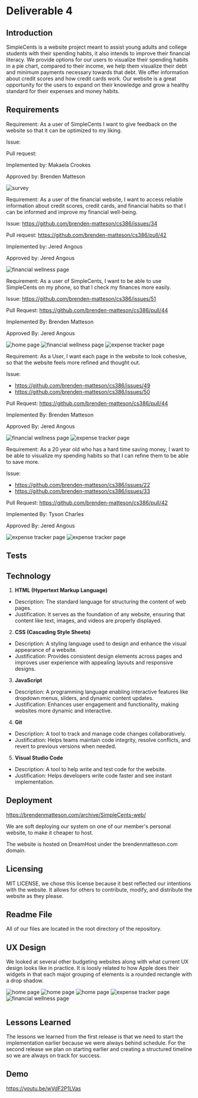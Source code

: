 # Deliverable 4

## Introduction

SimpleCents is a website project meant to assist young adults and college students with their spending habits, it also intends to improve their financial literacy. We provide options for our users to visualize their spending habits in a pie chart, compared to their income, we help them visualize their debt and minimum payments necessary towards that debt. We offer information about credit scores and how credit cards work. Our website is a great opportunity for the users to expand on their knowledge and grow a healthy standard for their expenses and money habits.

## Requirements

Requirement: As a user of SimpleCents I want to give feedback on the website so that it can be optimized to my liking.

Issue:

Pull request:

Implemented by: Makaela Crookes

Approved by: Brenden Matteson

![survey](survey-1.png)

Requirement: As a user of the financial website, I want to access reliable information about credit scores, credit cards, and financial habits so that I can be informed and improve my financial well-being.

Issue: https://github.com/brenden-matteson/cs386/issues/34

Pull request: https://github.com/brenden-matteson/cs386/pull/42

Implemented by: Jered Angous

Approved by: Jered Angous

![financial wellness page](financial-wellness-1.png)

Requirement: As a user of SimpleCents, I want to be able to use SimpleCents on my phone, so that I check my finances more easily.

Issue: https://github.com/brenden-matteson/cs386/issues/51

Pull Request: https://github.com/brenden-matteson/cs386/pull/44 

Implemented By: Brenden Matteson

Approved By: Jered Angous

![home page](home-page-mobile-1.png)
![financial wellness page](financial-wellness-mobile-1.png)
![expense tracker page](expense-tracker-mobile-1.png)

Requirement: As a User, I want each page in the website to look cohesive, so that the website feels more refined and thought out.

Issue:
* https://github.com/brenden-matteson/cs386/issues/49
* https://github.com/brenden-matteson/cs386/issues/50

Pull Request: https://github.com/brenden-matteson/cs386/pull/44 

Implemented By: Brenden Matteson

Approved By: Jered Angous

![financial wellness page](financial-wellness-1.png)
![expense tracker page](expense-tracker-1.png)

Requirement: As a 20 year old who has a hard time saving money, I want to be able to visualize my spending habits so that I can refine them to be able to save more.

Issue:
* https://github.com/brenden-matteson/cs386/issues/22
* https://github.com/brenden-matteson/cs386/issues/33

Pull Request: https://github.com/brenden-matteson/cs386/pull/42 

Implemented By: Tyson Charles

Approved By: Jered Angous

![expense tracker page](expense-tracker-2.png)
![expense tracker page](expense-tracker-3.png)

## Tests

## Technology

1. **HTML (Hypertext Markup Language)**
* Description: The standard language for structuring the content of web pages.
* Justification: It serves as the foundation of any website, ensuring that content like text, images, and videos are properly displayed.

2. **CSS (Cascading Style Sheets)**
* Description: A styling language used to design and enhance the visual appearance of a website.
* Justification: Provides consistent design elements across pages and improves user experience with appealing layouts and responsive designs.

3. **JavaScript**
* Description: A programming language enabling interactive features like dropdown menus, sliders, and dynamic content updates.
* Justification: Enhances user engagement and functionality, making websites more dynamic and interactive.

4. **Git**
* Description: A tool to track and manage code changes collaboratively.
* Justification: Helps teams maintain code integrity, resolve conflicts, and revert to previous versions when needed.

5. **Visual Studio Code**
* Description: A tool to help write and test code for the website.
* Justification: Helps developers write code faster and see instant implementation.

## Deployment

https://brendenmatteson.com/archive/SimpleCents-web/ 

We are soft deploying our system on one of our member's personal website, to make it cheaper to host.

The website is hosted on DreamHost under the brendenmatteson.com domain.

## Licensing

MIT LICENSE, we chose this license because it best reflected our intentions with the website. It allows for others to contribute, modify, and distribute the website as they please.

## Readme File

All of our files are located in the root directory of the repository.

## UX Design

We looked at several other budgeting websites along with what current UX design looks like in practice. It is loosly related to how Apple does their widgets in that each major grouping of elements is a rounded rectangle with a drop shadow.

![home page](home-page-1.png)
![home page](home-page-2.png)
![home page](home-page-3.png)
![expense tracker page](expense-tracker-1.png)
![financial wellness page](financial-wellness-1.png)

<img>

## Lessons Learned

The lessons we learned from the first release is that we need to start the implementation earlier because we were always behind schedule. For the second release we plan on starting earlier and creating a structured timeline so we are always on track for success. 

## Demo

https://youtu.be/wVdF2P1LVas